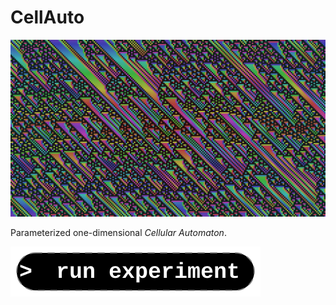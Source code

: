 # CellAuto

[![preview](thumb.jpg)](https://diegoinacio.github.io/svg-experiments/svg-experiment-006/index.html)

Parameterized one-dimensional _Cellular Automaton_.

[![run experiment](../assets/icon/run_experiment.svg)](https://diegoinacio.github.io/svg-experiments/svg-experiment-006/index.html)
